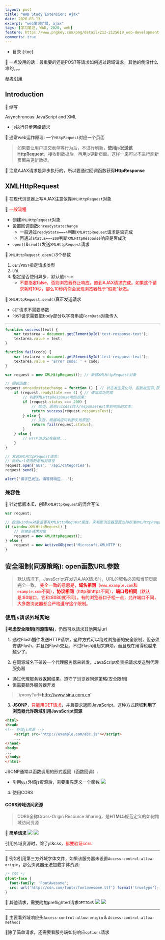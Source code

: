 ```yaml
---
layout: post
title: "WAD Study Extension: Ajax"
date: 2020-03-13
excerpt: "web笔记扩展, ajax"
tags: [学习笔记, WAD, 2020, web]
feature: https://www.pngkey.com/png/detail/212-2125619_web-development-creative-web-design-banner.png
comments: true
---
```


* 目录
{:toc}

🍬 一点没用的话：最重要的还是POST等请求如何通过跨域请求，其他的倒没什么难的。。。

[参考引用](https://www.liaoxuefeng.com/wiki/1022910821149312/1023022332902400)

## Introduction

🍊 缩写

Asynchronous JavaScript and XML
- js执行异步网络请求

🍬 通常web运作原理: 一个`HttpRequest`对应一个页面

> 如果要让用户提交表单等行为后，不进行刷新，**使用js发送该HttpRequest**，接收到数据后，再用js更新页面。这样一来可以不进行刷新页面来更新数据。

🍬 注意AJAX请求是异步执行的，所以要通过回调函数获得**HttpResponse**

## XMLHttpRequest

🍊 在现代浏览器上写AJAX注意依靠`XMLHttpRequest`对象

🍙 <font color='red'>一般流程</font>
- 创建`XMLHttpRequest`对象
- 设置回调函数`onreadystatechange`
  - 一般通过`readyState===4`判断`XMLHttpRequest`请求是否完成
  - 再通过`status===200`判断`XMLHttpResponse`响应是否成功
- `open()`&`send()`发送`XMLHttpRequest`请求

🍙 `XMLHttpRequest.open()`3个参数
1. `GET`/`POST`指定请求类型
2. `URL`
3. 指定是否使用异步，默认值`true`
   - <font color="red">不要指定false，否则浏览器终止响应，直到AJAX请求完成。如果这个请求耗时10秒，那么10秒内你会发现浏览器处于“假死”状态。</font>

🍙 `XMLHttpRequest.send()`真正发送请求
- `GET`请求不需要参数
- `POST`请求需要把body部分以字符串或`FormData`对象传入

---

```javascript
function success(text) {
    var textarea = document.getElementById('test-response-text');
    textarea.value = text;
}

function fail(code) {
    var textarea = document.getElementById('test-response-text');
    textarea.value = 'Error code: ' + code;
}

var request = new XMLHttpRequest(); // 新建XMLHttpRequest对象

// 回调函数：
request.onreadystatechange = function () { // 状态发生变化时，函数被回调,获取响应对象
    if (request.readyState === 4) { // 请求成功完成
        // 判断XMLHttpResponse响应结果:
        if (request.status === 200) {
            // 成功，调用success传入responseText拿到响应的文本:
            return success(request.responseText);
        } else {
            // 失败，根据响应码判断失败原因:
            return fail(request.status);
        }
    } else {
        // HTTP请求还在继续...
    }
}

// 发送XMLHttpRequest请求:
// 此处url使用的是相对路径
request.open('GET', '/api/categories');
request.send();

alert('请求已发送，请等待响应...');

```

### 兼容性

🍬 针对低版本IE，创建`XMLHttpRequest`的混合写法

```javascript
var request;

// 检测window对象是否有XMLHttpRequest属性，来判断浏览器是否支持标准XMLHttpRequest
if (window.XMLHttpRequest) {
    // 创建新请求对象
    request = new XMLHttpRequest();
} else {
    request = new ActiveXObject('Microsoft.XMLHTTP');
}
```

## 安全限制(同源策略): open函数URL参数

> 默认情况下，JavaScript在发送AJAX请求时，URL的域名必须和当前页面完全一致。
> <font color='red'>完全一致的意思是，**域名相同**（`www.example.com`和`example.com`不同），**协议相同**（http和https不同），**端口号相同**（默认是:80端口，它和:8080就不同）。有的浏览器口子松一点，允许端口不同，大多数浏览器都会严格遵守这个限制。</font>

### 使用js请求外域网站

🍬**考虑安全限制(同源策略)**，仍然可以请求其他网站url

1. 通过Flash插件发送HTTP请求，这种方式可以绕过浏览器的安全限制，但必须安装Flash，并且跟Flash交互。不过Flash用起来麻烦，而且现在用得也越来越少了。

2. 在同源域名下架设一个代理服务器来转发，JavaScript负责把请求发送到代理服务器
- 通过代理服务器返回结果。遵守了浏览器同源策略(安全限制)
- 但需要额外服务器开发

> '/proxy?url=http://www.sina.com.cn'

3. **JSONP**，<font color='red'>只能用GET请求</font>，并且要求返回JavaScript。这种方式跨域**利用了浏览器允许跨域引用JavaScript资源**

```html
<html>
<head>
<!-- 外域js资源 -->
    <script src="http://example.com/abc.js"></script>
    ...
</head>
<body>
...
</body>
</html>
```

JSONP通常以函数调用的形式返回（函数回调）.
- 引用`GET`外域js资源后，需要事先定义一个函数
![](/static/2020-03-14-10-13-37.png)

4. 使用CORS

#### CORS跨域访问资源

> CORS全称Cross-Origin Resource Sharing，是**HTML5**规范定义的如何跨域访问资源

🍬 **简单请求**
![](/static/2020-03-14-10-17-59.png)
![](/static/2020-03-14-13-39-53.png)

引用外域资源时，除了js&css，<font color="red">都要验证cors</font>

---
🍬 例如引用第三方外域字体文件，如果该服务器未设置`Access-control-allow-origin`，那么浏览器无法加载字体资源:

```css
/* CSS */
@font-face {
  font-family: 'FontAwesome';
  src: url('http://cdn.com/fonts/fontawesome.ttf') format('truetype');
}
```

🍬 其他请求，需要附加preflighted请求`OPTIONS`
![](/static/2020-03-14-13-48-29.png)
![](/static/2020-03-14-13-50-47.png)

---

🍙 主要看外域响应头`Access-control-allow-origin` & `Access-control-allow-methods`

🍙除了简单请求，还需要看服务端如何响应`options`请求
